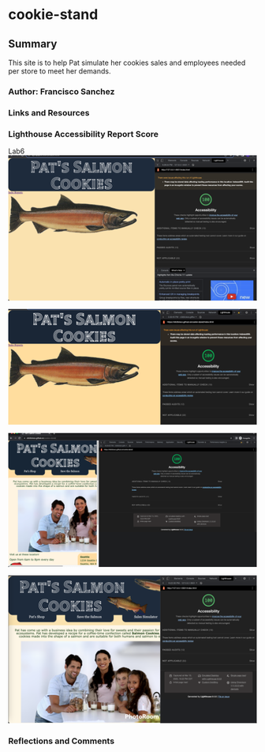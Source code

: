 # cookie-stand

## Summary

This site is to help Pat simulate her cookies sales and employees needed per store to meet her demands.

### Author: Francisco Sanchez

### Links and Resources

### Lighthouse Accessibility Report Score

Lab6
![Screenshot of Lighthouse for Lab 06!](/screenshot/Lab06Screenshot.png "Screenshot of Lab06")

![Screenshot of Lighthouse for Lab 07!](/screenshot/Lab07Screenshot.png "Screenshot of Lab07")

![Screenshot of Lighthouse for Lab 09!](/screenshot/Lab09Screenshot.png "Screenshot of Lab09")

![Screenshot of Lighthouse for Lab 10!](/screenshot/Lab10Screenshot.png "Screenshot of Lab10")

### Reflections and Comments
